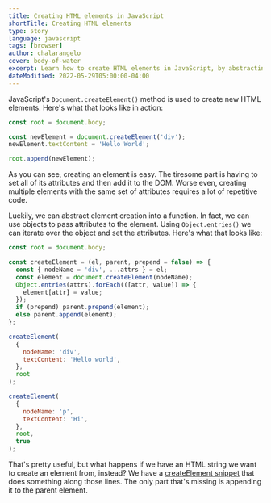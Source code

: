 ```yaml
---
title: Creating HTML elements in JavaScript
shortTitle: Creating HTML elements
type: story
language: javascript
tags: [browser]
author: chalarangelo
cover: body-of-water
excerpt: Learn how to create HTML elements in JavaScript, by abstracting the creation logic into a function.
dateModified: 2022-05-29T05:00:00-04:00
---
```


JavaScript's `Document.createElement()` method is used to create new HTML elements. Here's what that looks like in action:

```js
const root = document.body;

const newElement = document.createElement('div');
newElement.textContent = 'Hello World';

root.append(newElement);
```

As you can see, creating an element is easy. The tiresome part is having to set all of its attributes and then add it to the DOM. Worse even, creating multiple elements with the same set of attributes requires a lot of repetitive code.

Luckily, we can abstract element creation into a function. In fact, we can use objects to pass attributes to the element. Using `Object.entries()` we can iterate over the object and set the attributes. Here's what that looks like:

```js
const root = document.body;

const createElement = (el, parent, prepend = false) => {
  const { nodeName = 'div', ...attrs } = el;
  const element = document.createElement(nodeName);
  Object.entries(attrs).forEach(([attr, value]) => {
    element[attr] = value;
  });
  if (prepend) parent.prepend(element);
  else parent.append(element);
};

createElement(
  {
    nodeName: 'div',
    textContent: 'Hello world',
  },
  root
);

createElement(
  {
    nodeName: 'p',
    textContent: 'Hi',
  },
  root,
  true
);
```

That's pretty useful, but what happens if we have an HTML string we want to create an element from, instead? We have a [createElement snippet](/js/s/create-element) that does something along those lines. The only part that's missing is appending it to the parent element.
